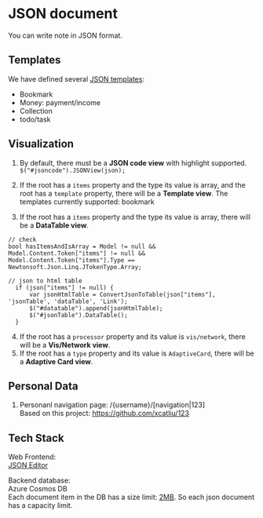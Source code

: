# JSON document
You can write note in JSON format.

## Templates
We have defined several [JSON templates](https://github.com/13f/templates):  
* Bookmark
* Money: payment/income
* Collection
* todo/task

## Visualization
1. By default, there must be a **JSON code view** with highlight supported.  
```$("#jsoncode").JSONView(json);```  

2. If the root has a `items` property and the type its value is array, and the root has a `template` property, there will be a **Template view**.
  The templates currently supported: bookmark

3. If the root has a `items` property and the type its value is array, there will be a **DataTable view**.  
```
// check
bool hasItemsAndIsArray = Model != null && Model.Content.Token["items"] != null && Model.Content.Token["items"].Type == Newtonsoft.Json.Linq.JTokenType.Array;

// json to html table
  if (json["items"] != null) {
      var jsonHtmlTable = ConvertJsonToTable(json["items"], 'jsonTable', 'dataTable', 'Link');
      $("#datatable").append(jsonHtmlTable);
      $("#jsonTable").DataTable();
  }
```

4. If the root has a `processor` property and its value is `vis/network`, there will be a **Vis/Network view**.
5. If the root has a `type` property and its value is `AdaptiveCard`, there will be a **Adaptive Card view**.

## Personal Data
1. Personanl navigation page: /{username}/[navigation|123]  
Based on this project: https://github.com/xcatliu/123


## Tech Stack
Web Frontend:  
[JSON Editor](https://github.com/josdejong/jsoneditor)

Backend database:  
Azure Cosmos DB  
Each document item in the DB has a size limit: [2MB](https://docs.microsoft.com/zh-cn/azure/cosmos-db/concepts-limits#per-item-limits). So each json document has a capacity limit.
